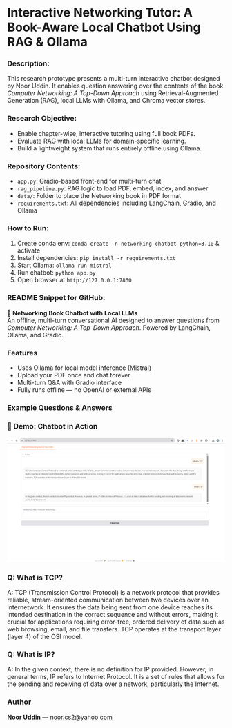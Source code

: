 # Interactive Networking Tutor: A Book-Aware Local Chatbot Using RAG & Ollama

### Description:
This research prototype presents a multi-turn interactive chatbot designed by Noor Uddin. It enables question answering over the contents of the book *Computer Networking: A Top-Down Approach* using Retrieval-Augmented Generation (RAG), local LLMs with Ollama, and Chroma vector stores.

### Research Objective:
- Enable chapter-wise, interactive tutoring using full book PDFs.  
- Evaluate RAG with local LLMs for domain-specific learning.  
- Build a lightweight system that runs entirely offline using Ollama.

### Repository Contents:
- `app.py`: Gradio-based front-end for multi-turn chat  
- `rag_pipeline.py`: RAG logic to load PDF, embed, index, and answer  
- `data/`: Folder to place the Networking book in PDF format  
- `requirements.txt`: All dependencies including LangChain, Gradio, and Ollama

### How to Run:
1. Create conda env: `conda create -n networking-chatbot python=3.10` & activate  
2. Install dependencies: `pip install -r requirements.txt`  
3. Start Ollama: `ollama run mistral`  
4. Run chatbot: `python app.py`  
5. Open browser at `http://127.0.0.1:7860`

### README Snippet for GitHub:

**📘 Networking Book Chatbot with Local LLMs**  
An offline, multi-turn conversational AI designed to answer questions from *Computer Networking: A Top-Down Approach*. Powered by LangChain, Ollama, and Gradio.

### Features
- Uses Ollama for local model inference (Mistral)  
- Upload your PDF once and chat forever  
- Multi-turn Q&A with Gradio interface  
- Fully runs offline — no OpenAI or external APIs

### Example Questions & Answers

### 💬 Demo: Chatbot in Action

![Chatbot Response](Result.png)

### Q: What is TCP?  
A: TCP (Transmission Control Protocol) is a network protocol that provides reliable, stream-oriented communication between two devices over an internetwork. It ensures the data being sent from one device reaches its intended destination in the correct sequence and without errors, making it crucial for applications requiring error-free, ordered delivery of data such as web browsing, email, and file transfers. TCP operates at the transport layer (layer 4) of the OSI model.

### Q: What is IP?  
A: In the given context, there is no definition for IP provided. However, in general terms, IP refers to Internet Protocol. It is a set of rules that allows for the sending and receiving of data over a network, particularly the Internet.

### Author
**Noor Uddin** — noor.cs2@yahoo.com
